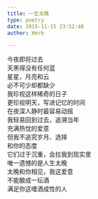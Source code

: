 ```yaml
---  
title: 一生太晚  
type: poetry  
date: 2015-11-15 23:52:48  
author: Herb  

---  
```

今夜即将过去  
天黑得没有任何蓝  
星星，月亮和云  
必不可少却都缺少    
我珍视这样稀奇的日子  
更珍视明天，写进记忆的时间    
在夜深人静时最容易动摇  
我轻易回到过去，追溯当年  
充满热忱的爱意    
但我不追究岁月、选择  
和你的态度  
它们过于沉重，会拉我到现实里    
唯一遗憾的是人生太晚  
太晚和你相见，我这爱意  
不能酿成一坛酒  
满足你这嗜酒成性的人  
